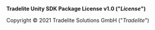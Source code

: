 **Tradelite Unity SDK Package License v1.0 ("_License_")**

Copyright © 2021 Tradelite Solutions GmbH ("_Tradelite_")

